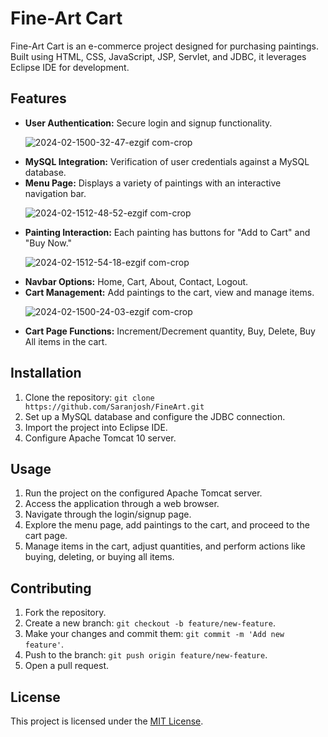<h1>Fine-Art Cart</h1>

<p>Fine-Art Cart is an e-commerce project designed for purchasing paintings. Built using HTML, CSS, JavaScript, JSP, Servlet, and JDBC, it leverages Eclipse IDE for development.</p>

<h2>Features</h2>
<ul>
    <li><strong>User Authentication:</strong> Secure login and signup functionality.</li>




![2024-02-1500-32-47-ezgif com-crop](https://github.com/Saranjosh/FineArt/assets/84576650/f879e7db-d4da-453f-abbe-79082c021683)



        
<li><strong>MySQL Integration:</strong> Verification of user credentials against a MySQL database.</li>
<li><strong>Menu Page:</strong> Displays a variety of paintings with an interactive navigation bar.</li>


![2024-02-1512-48-52-ezgif com-crop](https://github.com/Saranjosh/FineArt/assets/84576650/25073670-adc4-432c-965f-44ef98c0ebe8)


<li><strong>Painting Interaction:</strong> Each painting has buttons for "Add to Cart" and "Buy Now."</li>


![2024-02-1512-54-18-ezgif com-crop](https://github.com/Saranjosh/FineArt/assets/84576650/15130468-3aeb-4dc5-af17-d875bbf4f8b7)



<li><strong>Navbar Options:</strong> Home, Cart, About, Contact, Logout.</li>
<li><strong>Cart Management:</strong> Add paintings to the cart, view and manage items.</li>

![2024-02-1500-24-03-ezgif com-crop](https://github.com/Saranjosh/FineArt/assets/84576650/1fbb981c-4e2d-4775-8d17-5c87ae0caf55)


<li><strong>Cart Page Functions:</strong> Increment/Decrement quantity, Buy, Delete, Buy All items in the cart.</li>
</ul>

<h2>Installation</h2>
<ol>
    <li>Clone the repository: <code>git clone https://github.com/Saranjosh/FineArt.git</code></li>
    <li>Set up a MySQL database and configure the JDBC connection.</li>
    <li>Import the project into Eclipse IDE.</li>
    <li>Configure Apache Tomcat 10 server.</li>
</ol>

<h2>Usage</h2>
<ol>
    <li>Run the project on the configured Apache Tomcat server.</li>
    <li>Access the application through a web browser.</li>
    <li>Navigate through the login/signup page.</li>
    <li>Explore the menu page, add paintings to the cart, and proceed to the cart page.</li>
    <li>Manage items in the cart, adjust quantities, and perform actions like buying, deleting, or buying all items.</li>
</ol>

<h2>Contributing</h2>
<ol>
    <li>Fork the repository.</li>
    <li>Create a new branch: <code>git checkout -b feature/new-feature</code>.</li>
    <li>Make your changes and commit them: <code>git commit -m 'Add new feature'</code>.</li>
    <li>Push to the branch: <code>git push origin feature/new-feature</code>.</li>
    <li>Open a pull request.</li>
</ol>

<h2>License</h2>
<p>This project is licensed under the <a href="LICENSE">MIT License</a>.</p>
